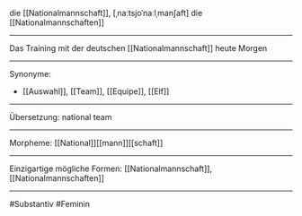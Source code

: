 die [[Nationalmannschaft]], [ˌnaːtsjoˈnaːlˌmanʃaft]
die [[Nationalmannschaften]]


---
Das Training mit der deutschen [[Nationalmannschaft]] heute Morgen

---
Synonyme:
- [[Auswahl]], [[Team]], [[Equipe]], [[Elf]]

---
Übersetzung: national team

---
Morpheme:
[[National]][[mann]][[schaft]]

---
Einzigartige mögliche Formen: [[Nationalmannschaft]], [[Nationalmannschaften]]

---
#Substantiv #Feminin